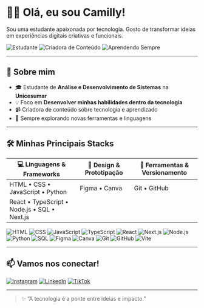 # 👩‍💻 Olá, eu sou Camilly!

Sou uma estudante apaixonada por tecnologia. Gosto de transformar ideias em experiências digitais criativas e funcionais.

![Estudante](https://img.shields.io/badge/Estudante-de%20Tecnologia-blue?style=for-the-badge&logo=graduation-cap)
![Criadora de Conteúdo](https://img.shields.io/badge/Criadora%20de%20Conteúdo-Tech%20%20-purple?style=for-the-badge&logo=youtube)
![Aprendendo Sempre](https://img.shields.io/badge/Aprendendo-Sempre-green?style=for-the-badge&logo=book)

---

## 🚀 Sobre mim
- 🎓 Estudante de **Análise e Desenvolvimento de Sistemas** na **Unicesumar**
- 💡 Foco em **Desenvolver minhas habilidades dentro da tecnologia**
- 📹 Criadora de conteúdo sobre tecnologia e aprendizado
- 🌱 Sempre explorando novas ferramentas e linguagens

---

## 🛠️ Minhas Principais Stacks

| 💻 **Linguagens & Frameworks**     | 🎨 **Design & Prototipação** | 🔧 **Ferramentas & Versionamento** |
|-----------------------------------|------------------------------|------------------------------------|
| HTML • CSS • JavaScript • Python  | Figma • Canva                | Git • GitHub       |
| React • TypeScript • Node.js • SQL  • Next.js|                              |                 


![HTML](https://img.shields.io/badge/HTML5-E34F26?style=flat-square&logo=html5&logoColor=white)
![CSS](https://img.shields.io/badge/CSS3-1572B6?style=flat-square&logo=css3&logoColor=white)
![JavaScript](https://img.shields.io/badge/JavaScript-F7DF1E?style=flat-square&logo=javascript&logoColor=black)
![TypeScript](https://img.shields.io/badge/TypeScript-3178C6?style=flat-square&logo=typescript&logoColor=white)
![React](https://img.shields.io/badge/React-20232A?style=flat-square&logo=react&logoColor=61DAFB)
![Next.js](https://img.shields.io/badge/Next.js-000000?style=flat-square&logo=next.js&logoColor=white)
![Node.js](https://img.shields.io/badge/Node.js-339933?style=flat-square&logo=node.js&logoColor=white)
![Python](https://img.shields.io/badge/Python-3776AB?style=flat-square&logo=python&logoColor=white)
![SQL](https://img.shields.io/badge/SQL-4479A1?style=flat-square&logo=mysql&logoColor=white)
![Figma](https://img.shields.io/badge/Figma-000000?style=flat-square&logo=figma&logoColor=white)
![Canva](https://img.shields.io/badge/Canva-00C4CC?style=flat-square&logo=canva&logoColor=white)
![Git](https://img.shields.io/badge/Git-F05032?style=flat-square&logo=git&logoColor=white)
![GitHub](https://img.shields.io/badge/GitHub-181717?style=flat-square&logo=github&logoColor=white)
![Vite](https://img.shields.io/badge/Vite-646CFF?style=flat-square&logo=vite&logoColor=white)




---

## 📫 Vamos nos conectar!

[![Instagram](https://img.shields.io/badge/Instagram-@nickmiaa-E4405F?style=for-the-badge&logo=instagram&logoColor=white)](https://www.instagram.com/nickmiaa?igsh=MTJubDRsYmc4MDVyaQ==)
[![LinkedIn](https://img.shields.io/badge/LinkedIn-@camilly--silva-0077B5?style=for-the-badge&logo=linkedin&logoColor=white)](https://www.linkedin.com/in/camilly-silva-5117632a9)
[![TikTok](https://img.shields.io/badge/TikTok-@nickmiaaa-000000?style=for-the-badge&logo=tiktok&logoColor=white)](https://www.tiktok.com/@nickmiaaa?_t=ZM-8y6ugS4WRAW&_r=)


---

> ✨ “A tecnologia é a ponte entre ideias e impacto.”  
